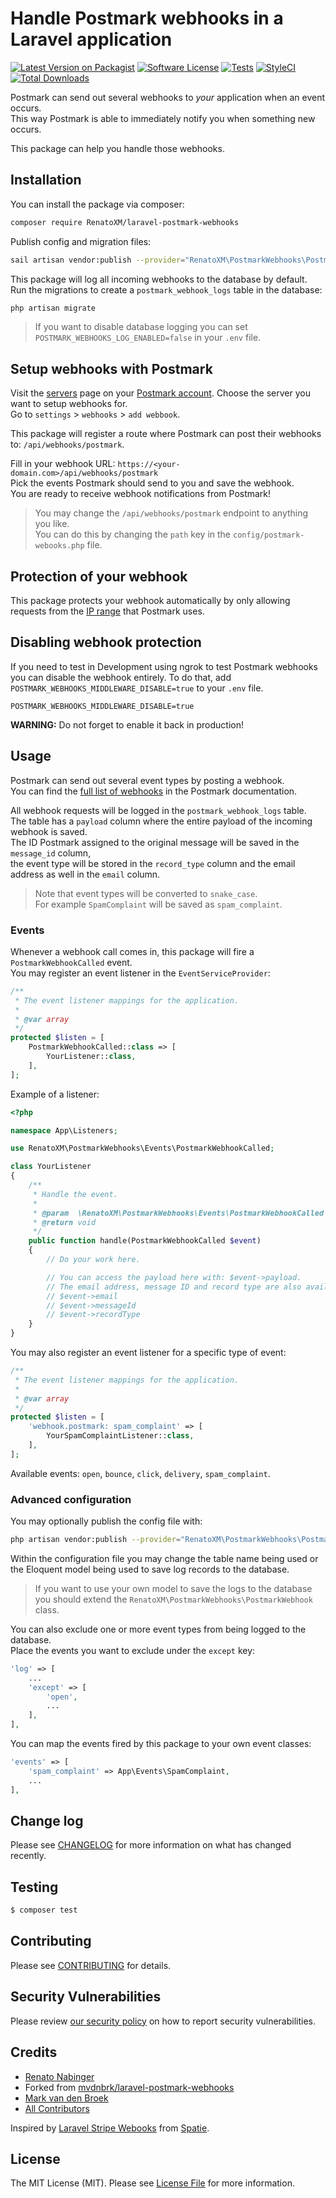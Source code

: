 # Handle Postmark webhooks in a Laravel application

[![Latest Version on Packagist][ico-version]][link-packagist]
[![Software License][ico-license]](LICENSE.md)
[![Tests][ico-tests]][link-tests]
[![StyleCI][ico-style-ci]][link-style-ci]
[![Total Downloads][ico-downloads]][link-downloads]

Postmark can send out several webhooks to _your_ application when an event occurs.  
This way Postmark is able to immediately notify you when something new occurs.

This package can help you handle those webhooks.

## Installation

You can install the package via composer:

```bash
composer require RenatoXM/laravel-postmark-webhooks
```

Publish config and migration files:

```bash
sail artisan vendor:publish --provider="RenatoXM\PostmarkWebhooks\PostmarkWebhooksServiceProvider"
```

This package will log all incoming webhooks to the database by default.  
Run the migrations to create a `postmark_webhook_logs` table in the database:

```bash
php artisan migrate
```

> If you want to disable database logging you can set `POSTMARK_WEBHOOKS_LOG_ENABLED=false` in your `.env` file.

## Setup webhooks with Postmark

Visit the [servers](https://account.postmarkapp.com/servers) page on your [Postmark account](https://account.postmarkapp.com/).
Choose the server you want to setup webhooks for.  
Go to `settings` > `webhooks` > `add webbook`.

This package will register a route where Postmark can post their webhooks to: `/api/webhooks/postmark`.

Fill in your webhook URL: `https://<your-domain.com>/api/webhooks/postmark`  
Pick the events Postmark should send to you and save the webhook.  
You are ready to receive webhook notifications from Postmark!

> You may change the `/api/webhooks/postmark` endpoint to anything you like.  
> You can do this by changing the `path` key in the `config/postmark-webooks.php` file.

## Protection of your webhook

This package protects your webhook automatically by only allowing requests from the [IP range](https://postmarkapp.com/support/article/800-ips-for-firewalls#webhooks) that Postmark uses.

## Disabling webhook protection

If you need to test in Development using ngrok to test Postmark webhooks you can disable the webhook entirely. To do that, add `POSTMARK_WEBHOOKS_MIDDLEWARE_DISABLE=true` to your `.env` file.

```env
POSTMARK_WEBHOOKS_MIDDLEWARE_DISABLE=true
```

**WARNING:** Do not forget to enable it back in production!

## Usage

Postmark can send out several event types by posting a webhook.  
You can find the [full list of webhooks](https://postmarkapp.com/developer/webhooks/webhooks-overview) in the Postmark documentation.

All webhook requests will be logged in the `postmark_webhook_logs` table.  
The table has a `payload` column where the entire payload of the incoming webhook is saved.  
The ID Postmark assigned to the original message will be saved in the `message_id` column,  
the event type will be stored in the `record_type` column and the email address as well in the `email` column.

> Note that event types will be converted to `snake_case`.  
> For example `SpamComplaint` will be saved as `spam_complaint`.

### Events

Whenever a webhook call comes in, this package will fire a `PostmarkWebhookCalled` event.  
You may register an event listener in the `EventServiceProvider`:

```php
/**
 * The event listener mappings for the application.
 *
 * @var array
 */
protected $listen = [
    PostmarkWebhookCalled::class => [
        YourListener::class,
    ],
];
```

Example of a listener:

```php
<?php

namespace App\Listeners;

use RenatoXM\PostmarkWebhooks\Events\PostmarkWebhookCalled;

class YourListener
{
    /**
     * Handle the event.
     *
     * @param  \RenatoXM\PostmarkWebhooks\Events\PostmarkWebhookCalled  $event
     * @return void
     */
    public function handle(PostmarkWebhookCalled $event)
    {
        // Do your work here.

        // You can access the payload here with: $event->payload.
        // The email address, message ID and record type are also available:
        // $event->email
        // $event->messageId
        // $event->recordType
    }
}

```

You may also register an event listener for a specific type of event:

```php
/**
 * The event listener mappings for the application.
 *
 * @var array
 */
protected $listen = [
    'webhook.postmark: spam_complaint' => [
        YourSpamComplaintListener::class,
    ],
];
```

Available events: `open`, `bounce`, `click`, `delivery`, `spam_complaint`.

### Advanced configuration

You may optionally publish the config file with:

```bash
php artisan vendor:publish --provider="RenatoXM\PostmarkWebhooks\PostmarkWebhooksServiceProvider" --tag="config"
```

Within the configuration file you may change the table name being used
or the Eloquent model being used to save log records to the database.

> If you want to use your own model to save the logs to the database you should extend
> the `RenatoXM\PostmarkWebhooks\PostmarkWebhook` class.

You can also exclude one or more event types from being logged to the database.  
Place the events you want to exclude under the `except` key:

```php
'log' => [
    ...
    'except' => [
        'open',
        ...
    ],
],
```

You can map the events fired by this package to your own event classes:

```php
'events' => [
    'spam_complaint' => App\Events\SpamComplaint,
    ...
],
```

## Change log

Please see [CHANGELOG](CHANGELOG.md) for more information on what has changed recently.

## Testing

```bash
$ composer test
```

## Contributing

Please see [CONTRIBUTING](.github/CONTRIBUTING.md) for details.

## Security Vulnerabilities

Please review [our security policy](../../security/policy) on how to report security vulnerabilities.

## Credits

- [Renato Nabinger][link-author]
- Forked from [mvdnbrk/laravel-postmark-webhooks](https://github.com/mvdnbrk/laravel-postmark-webhooks)
- [Mark van den Broek](https://github.com/mvdnbrk)
- [All Contributors][link-contributors]

Inspired by [Laravel Stripe Webooks](https://github.com/spatie/laravel-stripe-webhooks) from [Spatie](https://spatie.be/).

## License

The MIT License (MIT). Please see [License File](LICENSE.md) for more information.

[ico-version]: https://img.shields.io/packagist/v/renatoxm/laravel-postmark-webhooks.svg?style=flat-square
[ico-license]: https://img.shields.io/badge/license-MIT-brightgreen.svg?style=flat-square
[ico-tests]: https://img.shields.io/github/actions/workflow/status/renatoxm/laravel-postmark-webhooks/tests.yml?branch=main
[ico-style-ci]: https://styleci.io/repos/679223058/shield?branch=main
[ico-downloads]: https://img.shields.io/packagist/dt/renatoxm/laravel-postmark-webhooks.svg?style=flat-square
[link-packagist]: https://packagist.org/packages/renatoxm/laravel-postmark-webhooks
[link-tests]: https://github.com/renatoxm/laravel-postmark-webhooks/actions/workflows/tests.yml
[link-style-ci]: https://styleci.io/repos/679223058
[link-downloads]: https://packagist.org/packages/renatoxm/laravel-postmark-webhooks
[link-author]: https://github.com/renatoxm
[link-contributors]: ../../contributors
